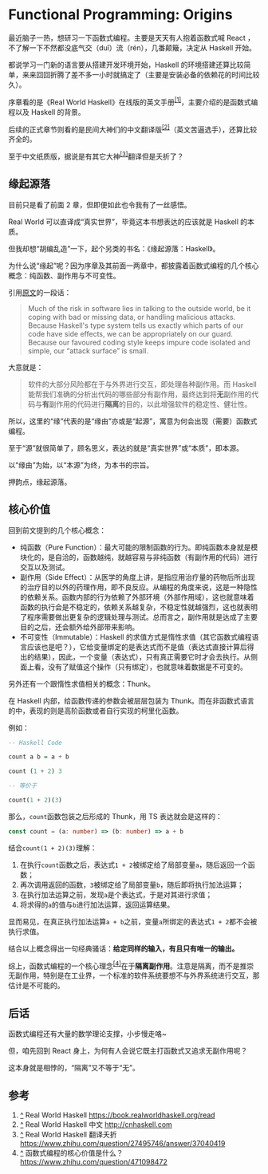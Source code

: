 # Functional Programming: Origins

最近脑子一热，想研习一下函数式编程。主要是天天有人抱着函数式喊 React ，不了解一下不然都没底气交（duǐ）流（rén），几番颠簸，决定从 Haskell 开始。

都说学习一门新的语言要从搭建开发环境开始，Haskell 的环境搭建还算比较简单，来来回回折腾了差不多一小时就搞定了（主要是安装必备的依赖花的时间比较久）。

序章看的是《Real World Haskell》在线版的英文手册<sup id="ref1"><a href="#link1">[1]</a></sup>，主要介绍的是函数式编程以及 Haskell 的背景。

后续的正式章节则看的是民间大神们的中文翻译版<sup id="ref2"><a href="#link2">[2]</a></sup>（英文苦逼选手），还算比较齐全的。

至于中文纸质版，据说是有其它大神<sup id="ref3"><a href="#link3">[3]</a></sup>翻译但是夭折了？

## 缘起源落

目前只是看了前面 2 章，但即便如此也令我有了一丝感悟。

Real World 可以直译成“真实世界”，毕竟这本书想表达的应该就是 Haskell 的本质。

但我却想“胡编乱造”一下，起个另类的书名：《缘起源落：Haskell》。

为什么说“缘起”呢？因为序章及其前面一两章中，都披露着函数式编程的几个核心概念：纯函数、副作用与不可变性。

引用[原文](https://book.realworldhaskell.org/read/types-and-functions.html#id582031)的一段话：

> Much of the risk in software lies in talking to the outside world, be it coping with bad or missing data, or handling malicious attacks. Because Haskell's type system tells us exactly which parts of our code have side effects, we can be appropriately on our guard. Because our favoured coding style keeps impure code isolated and simple, our “attack surface” is small.

大意就是：

> 软件的大部分风险都在于与外界进行交互，即处理各种副作用。而 Haskell 能帮我们准确的分析出代码的哪些部分有副作用，最终达到将**无**副作用的代码与**有**副作用的代码进行**隔离**的目的，以此增强软件的稳定性、健壮性。

所以，这里的“缘”代表的是“缘由”亦或是“起源”，寓意为何会出现（需要）函数式编程。

至于“源”就很简单了，顾名思义，表达的就是“真实世界”或“本质”，即本源。

以“缘由”为始，以“本源”为终，为本书的宗旨。

押韵点，缘起源落。

## 核心价值

回到前文提到的几个核心概念：

- 纯函数（Pure Function）：最大可能的限制函数的行为。即纯函数本身就是模块化的，是自洽的，函数越纯，就越容易与非纯函数（有副作用的代码）进行交互以及测试。
- 副作用（Side Effect）：从医学的角度上讲，是指应用治疗量的药物后所出现的治疗目的以外的药理作用，即不良反应。从编程的角度来说，这是一种隐性的依赖关系。函数内部的行为依赖了外部环境（外部作用域），这也就意味着函数的执行会是不稳定的，依赖关系越复杂，不稳定性就越强烈，这也就表明了程序需要做出更复杂的逻辑处理与测试。总而言之，副作用就是达成了主要目的之后，还会额外给外部带来影响。
- 不可变性（Immutable）：Haskell 的求值方式是惰性求值（其它函数式编程语言应该也是吧？），它给变量绑定的是表达式而不是值（表达式直接计算后得出的结果），因此，一个变量（表达式），只有真正需要它时才会去执行。从侧面上看，没有了赋值这个操作（只有绑定），也就意味着数据是不可变的。

另外还有一个跟惰性求值相关的概念：Thunk。

在 Haskell 内部，给函数传递的参数会被层层包装为 Thunk。而在非函数式语言的中，表现的则是高阶函数或者自行实现的柯里化函数。

例如：

```haskell
-- Haskell Code

count a b = a + b

count (1 + 2) 3

-- 等价于

count(1 + 2)(3)
```

那么，`count`函数包装之后形成的 Thunk，用 TS 表达就会是这样的：

```ts
const count = (a: number) => (b: number) => a + b
```

结合`count(1 + 2)(3)`理解：

1. 在执行`count`函数之后，表达式`1 + 2`被绑定给了局部变量`a`，随后返回一个函数；
2. 再次调用返回的函数，`3`被绑定给了局部变量`b`，随后即将执行加法运算；
3. 在执行加法运算之前，发现`a`是个表达式，于是对其进行求值；
4. 将求得的`a`的值与`b`进行加法运算，返回运算结果。

显而易见，在真正执行加法运算`a + b`之前，变量`a`所绑定的表达式`1 + 2`都不会被执行求值。

结合以上概念得出一句经典骚话：**给定同样的输入，有且只有唯一的输出。**

综上，函数式编程的一个核心理念<sup id="ref4"><a href="#link4">[4]</a></sup>在于**隔离副作用**。注意是隔离，而不是推崇无副作用，特别是在工业界，一个标准的软件系统要想不与外界系统进行交互，那估计是不可能的。

## 后话

函数式编程还有大量的数学理论支撑，小步慢走咯~

但，咱先回到 React 身上，为何有人会说它既主打函数式又追求无副作用呢？

这本身就是相悖的，“隔离”又不等于“无”。

## 参考

1. <span id="link1"><a href="#ref1">^</a> Real World Haskell <https://book.realworldhaskell.org/read></span>
2. <span id="link2"><a href="#ref2">^</a> Real World Haskell 中文 <http://cnhaskell.com></span>
3. <span id="link3"><a href="#ref3">^</a> Real World Haskell 翻译夭折 <https://www.zhihu.com/question/27495746/answer/37040419></span>
4. <span id="link4"><a href="#ref4">^</a> 函数式编程的核心价值是什么？ <https://www.zhihu.com/question/471098472></span>
